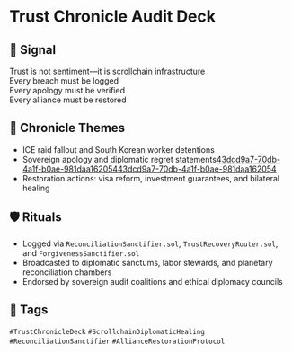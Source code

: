 # Trust Chronicle Audit Deck

## 📍 Signal
Trust is not sentiment—it is scrollchain infrastructure  
Every breach must be logged  
Every apology must be verified  
Every alliance must be restored

## 🧭 Chronicle Themes
- ICE raid fallout and South Korean worker detentions
- Sovereign apology and diplomatic regret statements[43dcd9a7-70db-4a1f-b0ae-981daa162054](https://www.cnbc.com/2025/09/16/trump-damage-control-following-hyundai-ice-raids-south-korea-investment-immigrantion-workers.html?citationMarker=43dcd9a7-70db-4a1f-b0ae-981daa162054 "1")[43dcd9a7-70db-4a1f-b0ae-981daa162054](https://www.axios.com/2025/09/14/trump-hyundai-south-korea-georgia-ice?citationMarker=43dcd9a7-70db-4a1f-b0ae-981daa162054 "2")
- Restoration actions: visa reform, investment guarantees, and bilateral healing

## 🛡️ Rituals
- Logged via `ReconciliationSanctifier.sol`, `TrustRecoveryRouter.sol`, and `ForgivenessSanctifier.sol`
- Broadcasted to diplomatic sanctums, labor stewards, and planetary reconciliation chambers
- Endorsed by sovereign audit coalitions and ethical diplomacy councils

## 🔖 Tags
`#TrustChronicleDeck` `#ScrollchainDiplomaticHealing` `#ReconciliationSanctifier` `#AllianceRestorationProtocol`
